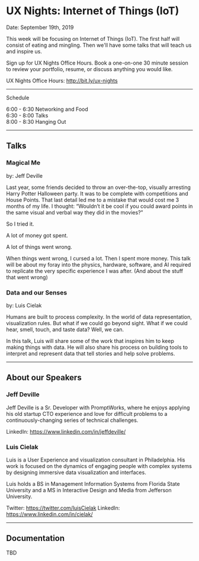 # UX Nights: Internet of Things (IoT)

Date: September 19th, 2019

This week will be focusing on Internet of Things (IoT). The first half will consist of eating and mingling. Then we'll have some talks that will teach us and inspire us.

Sign up for UX Nights Office Hours. Book a one-on-one 30 minute session to review your portfolio, resume, or discuss anything you would like.

UX Nights Office Hours: http://bit.ly/ux-nights

- - -

Schedule

6:00 - 6:30 Networking and Food  
6:30 - 8:00 Talks  
8:00 - 8:30 Hanging Out  

- - -

## Talks

### Magical Me
by: Jeff Deville

Last year, some friends decided to throw an over-the-top, visually arresting Harry Potter Halloween party. It was to be complete with competitions and House Points. That last detail led me to a mistake that would cost me 3 months of my life. I thought: “Wouldn’t it be cool if you could award points in the same visual and verbal way they did in the movies?”

So I tried it.

A lot of money got spent.

A lot of things went wrong.

When things went wrong, I cursed a lot. Then I spent more money.
This talk will be about my foray into the physics, hardware, software, and AI required to replicate the very specific experience I was after. (And about the stuff that went wrong)

### Data and our Senses
by: Luis Cielak

Humans are built to process complexity. In the world of data representation, visualization rules. But what if we could go beyond sight. What if we could hear, smell, touch, and taste data? Well, we can.

In this talk, Luis will share some of the work that inspires him to keep making things with data. He will also share his process on building tools to interpret and represent data that tell stories and help solve problems.

- - -

## About our Speakers

### Jeff Deville

Jeff Deville is a Sr. Developer with PromptWorks, where he enjoys applying his old startup CTO experience and love for difficult problems to a continuously-changing series of technical challenges.

LinkedIn: https://www.linkedin.com/in/jeffdeville/

### Luis Cielak

Luis is a User Experience and visualization consultant in Philadelphia. His work is focused on the dynamics of engaging people with complex systems by designing immersive data visualization and interfaces.

Luis holds a BS in Management Information Systems from Florida State University and a MS in Interactive Design and Media from Jefferson University.

Twitter: https://twitter.com/luisCielak
LinkedIn: https://www.linkedin.com/in/cielak/

- - -

## Documentation

TBD
